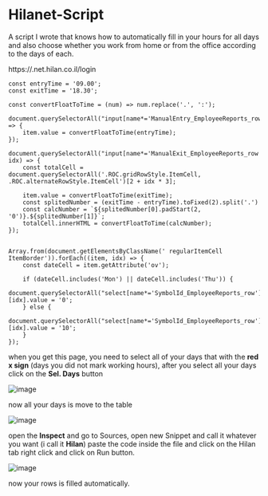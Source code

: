 # Hilanet-Script
A script I wrote that knows how to automatically fill in your hours for all days and also choose whether you work from home or from the office according to the days of each.

https://<your-company-name>.net.hilan.co.il/login

```
const entryTime = '09.00';
const exitTime = '18.30';

const convertFloatToTime = (num) => num.replace('.', ':');

document.querySelectorAll("input[name*='ManualEntry_EmployeeReports_row']").forEach((item) => {
    item.value = convertFloatToTime(entryTime);
});

document.querySelectorAll("input[name*='ManualExit_EmployeeReports_row']").forEach((item, idx) => {
    const totalCell = document.querySelectorAll('.ROC.gridRowStyle.ItemCell, .ROC.alternateRowStyle.ItemCell')[2 + idx * 3];
    
    item.value = convertFloatToTime(exitTime);
    const splitedNumber = (exitTime - entryTime).toFixed(2).split('.')
    const calcNumber = `${splitedNumber[0].padStart(2, '0')}.${splitedNumber[1]}`;
    totalCell.innerHTML = convertFloatToTime(calcNumber);
});


Array.from(document.getElementsByClassName(' regularItemCell ItemBorder')).forEach((item, idx) => {
    const dateCell = item.getAttribute('ov');

    if (dateCell.includes('Mon') || dateCell.includes('Thu')) {
        document.querySelectorAll("select[name*='SymbolId_EmployeeReports_row']")[idx].value = '0';
    } else {
        document.querySelectorAll("select[name*='SymbolId_EmployeeReports_row']")[idx].value = '10';
    }
});
```
when you get this page, you need to select all of your days that with the **red x sign** (days you did not mark working hours), after you select all your days click on the **Sel. Days** button

![image](https://github.com/GuyHassan/Hilanet-Script/assets/33221427/34e5902f-d708-4cd2-9fea-c752df225f41)

now all your days is move to the table

![image](https://github.com/GuyHassan/Hilanet-Script/assets/33221427/bab72735-9a5b-43d5-b9d7-e1c75a1b32c3)

open the **Inspect** and go to Sources, open new Snippet and call it whatever you want (i call it **Hilan**)
paste the code inside the file and click on the Hilan tab right click and click on Run button.

![image](https://github.com/GuyHassan/Hilanet-Script/assets/33221427/34a9fdf4-3c87-4a0f-8726-46ff39e03a8a)

now your rows is filled automatically.

